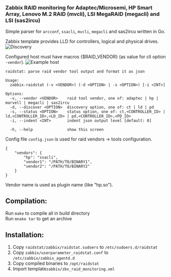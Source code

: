 ### Zabbix RAID monitoring for Adaptec/Microsemi, HP Smart Array, Lenovo M.2 RAID (mvcli), LSI MegaRAID (megacli) and LSI (sas2ircu)
Simple parser for `arcconf`, `ssacli`, `mvcli`, `megacli` and sas2ircu written in Go.

Zabbix template provides LLD for controllers, logical and physical drives.
![Discovery](https://user-images.githubusercontent.com/31385755/65332764-f9f3f380-dbc7-11e9-9d08-9a2e5bc236bf.png)

Configured host must have macros {$RAID_VENDOR} (as value for cli option `-vendor`).
![Example host](https://user-images.githubusercontent.com/31385755/65949183-5cf54e00-e444-11e9-9070-ef570a53c7e4.png)

```
raidstat: parse raid vendor tool output and format it as json

Usage:
  zabbix-raidstat (-v <VENDOR>) (-d <OPTION> | -s <OPTION>) [-i <INT>]

Options:
  -v, --vendor <VENDOR>    raid tool vendor, one of: adaptec | hp | marvell | megacli | sas2ircu
  -d, --discover <OPTION>  discovery option, one of: ct | ld | pd
  -s, --status <OPTION>    status option, one of: ct,<CONTROLLER_ID> | ld,<CONTROLLER_ID>,<LD_ID> | pd,<CONTROLLER_ID>,<PD_ID>
  -i, --indent <INT>       indent json output level [default: 0]

  -h, --help               show this screen

```
Config file `config.json` is used for raid vendors -> tools configuration.
```
{
    "vendors": {
        "hp": "ssacli",
        "vendor1": "/PATH/TO/BINARY1",
        "vendor2": "/PATH/TO/BINARY2"
    }
}
```
Vendor name is used as plugin name (like "hp.so").

## Compilation:
Run `make` to compile all in build directory  
Run `mnake tar` to get an archive  

## Installation:

1. Copy `raidstat/zabbix/raidstat.sudoers` to `/etc/sudoers.d/raidstat`
2. Copy `zabbix/userparameter_raidstat.conf` to `/etc/zabbix/zabbix_agentd.d`
3. Copy compiled binaries to `/opt/raidstat`
4. Import template`zabbix/zbx_raid_monitoring.xml`
